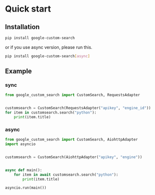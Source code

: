 # Quick start

## Installation

```bash
pip install google-custom-search
```

or if you use async version, please run this.

```bash
pip install google-custom-search[async]
```

## Example

### sync

```py
from google_custom_search import CustomSearch, RequestsAdapter


customsearch = CustomSearch(RequestsAdapter("apikey", "engine_id"))
for item in customsearch.search("python"):
    print(item.title)
```

### async

```py
from google_custom_search import CustomSearch, AiohttpAdapter
import asyncio


customsearch = CustomSearch(AiohttpAdapter("apikey", "engine"))


async def main():
    for item in await customsearch.search("python"):
        print(item.title)

asyncio.run(main())
```
